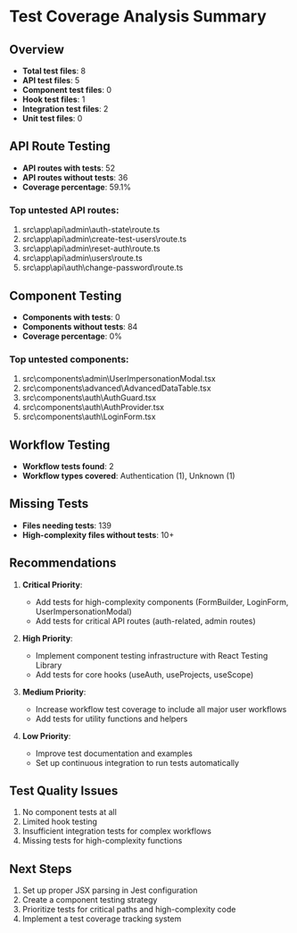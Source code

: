 # Test Coverage Analysis Summary

## Overview
- **Total test files**: 8
- **API test files**: 5
- **Component test files**: 0
- **Hook test files**: 1
- **Integration test files**: 2
- **Unit test files**: 0

## API Route Testing
- **API routes with tests**: 52
- **API routes without tests**: 36
- **Coverage percentage**: 59.1%

### Top untested API routes:
1. src\app\api\admin\auth-state\route.ts
2. src\app\api\admin\create-test-users\route.ts
3. src\app\api\admin\reset-auth\route.ts
4. src\app\api\admin\users\route.ts
5. src\app\api\auth\change-password\route.ts

## Component Testing
- **Components with tests**: 0
- **Components without tests**: 84
- **Coverage percentage**: 0%

### Top untested components:
1. src\components\admin\UserImpersonationModal.tsx
2. src\components\advanced\AdvancedDataTable.tsx
3. src\components\auth\AuthGuard.tsx
4. src\components\auth\AuthProvider.tsx
5. src\components\auth\LoginForm.tsx

## Workflow Testing
- **Workflow tests found**: 2
- **Workflow types covered**: Authentication (1), Unknown (1)

## Missing Tests
- **Files needing tests**: 139
- **High-complexity files without tests**: 10+

## Recommendations
1. **Critical Priority**:
   - Add tests for high-complexity components (FormBuilder, LoginForm, UserImpersonationModal)
   - Add tests for critical API routes (auth-related, admin routes)

2. **High Priority**:
   - Implement component testing infrastructure with React Testing Library
   - Add tests for core hooks (useAuth, useProjects, useScope)

3. **Medium Priority**:
   - Increase workflow test coverage to include all major user workflows
   - Add tests for utility functions and helpers

4. **Low Priority**:
   - Improve test documentation and examples
   - Set up continuous integration to run tests automatically

## Test Quality Issues
1. No component tests at all
2. Limited hook testing
3. Insufficient integration tests for complex workflows
4. Missing tests for high-complexity functions

## Next Steps
1. Set up proper JSX parsing in Jest configuration
2. Create a component testing strategy
3. Prioritize tests for critical paths and high-complexity code
4. Implement a test coverage tracking system